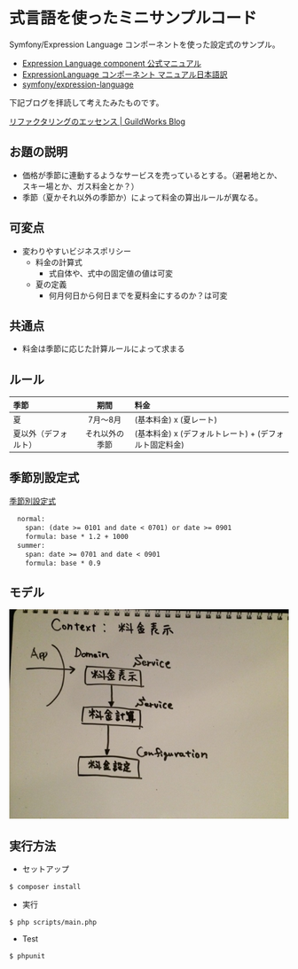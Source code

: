 式言語を使ったミニサンプルコード
================


Symfony/Expression Language コンポーネントを使った設定式のサンプル。

- [Expression Language component 公式マニュアル](http://symfony.com/doc/current/components/expression_language/index.html)
- [ExpressionLanguage コンポーネント マニュアル日本語訳](http://docs.symfony.gr.jp/symfony2/components/expression_language/introduction.html)
- [symfony/expression-language](https://github.com/symfony/expression-language)


下記ブログを拝読して考えたみたものです。

[リファクタリングのエッセンス | GuildWorks Blog](http://blog.guildworks.jp/2014/09/09/%E3%82%B3%E3%83%BC%E3%83%89%E3%81%AE%E8%A8%AD%E8%A8%88%E6%94%B9%E5%96%84%E3%81%AE%E3%82%A8%E3%83%83%E3%82%BB%E3%83%B3%E3%82%B9/)


## お題の説明

- 価格が季節に連動するようなサービスを売っているとする。（避暑地とか、スキー場とか、ガス料金とか？）
- 季節（夏かそれ以外の季節か）によって料金の算出ルールが異なる。


## 可変点

- 変わりやすいビジネスポリシー
  - 料金の計算式
    - 式自体や、式中の固定値の値は可変
  - 夏の定義
    - 何月何日から何日までを夏料金にするのか？は可変


## 共通点

- 料金は季節に応じた計算ルールによって求まる


## ルール

| 季節  | 期間        | 料金 |
|:----|:-----------:|:-----|
| 夏               | 7月〜8月 |(基本料金) x (夏レート) |
| 夏以外（デフォルト）| それ以外の季節 | (基本料金) x (デフォルトレート) + (デフォルト固定料金) |


## 季節別設定式

[季節別設定式](https://github.com/kumamidori/Sample.ExpressionLanguage/blob/master/app/config/charge.yml)

```
  normal:
    span: (date >= 0101 and date < 0701) or date >= 0901
    formula: base * 1.2 + 1000
  summer:
    span: date >= 0701 and date < 0901
    formula: base * 0.9
```

## モデル

![式言語サンプルのモデル](./images/expression_lang_class_diagram.jpg)


## 実行方法


- セットアップ


```
$ composer install
```

- 実行

```
$ php scripts/main.php
```

- Test

```
$ phpunit
```
